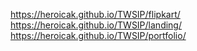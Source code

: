  https://heroicak.github.io/TWSIP/flipkart/
 https://heroicak.github.io/TWSIP/landing/
 https://heroicak.github.io/TWSIP/portfolio/
